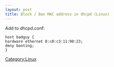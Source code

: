 ```yaml
---
layout: post 
title: Block / Ban MAC address in dhcpd (Linux)
---
```


Add to dhcpd.conf:

    host badguy {
    hardware ethernet 0:c0:c3:11:90:23;
    deny booting;
    }

[Category:Linux](Category:Linux "wikilink")
